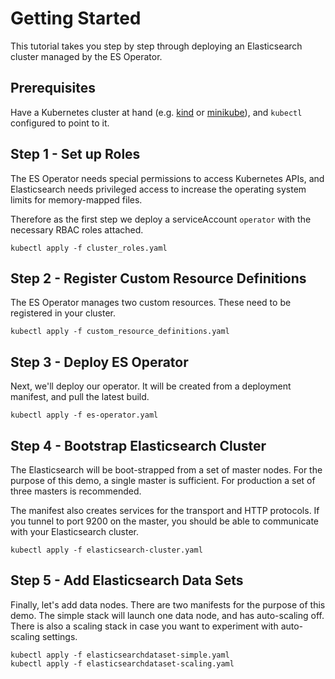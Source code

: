 # Getting Started

This tutorial takes you step by step through deploying an Elasticsearch cluster managed by the ES Operator.

## Prerequisites

Have a Kubernetes cluster at hand (e.g. [kind](https://github.com/kubernetes-sigs/kind) or [minikube](https://github.com/kubernetes/minikube/)), and `kubectl` configured to point to it.

## Step 1 - Set up Roles

The ES Operator needs special permissions to access Kubernetes APIs, and Elasticsearch needs privileged access to increase the operating system limits for memory-mapped files.

Therefore as the first step we deploy a serviceAccount `operator` with the necessary RBAC roles attached.

```
kubectl apply -f cluster_roles.yaml
```

## Step 2 - Register Custom Resource Definitions

The ES Operator manages two custom resources. These need to be registered in your cluster.

```
kubectl apply -f custom_resource_definitions.yaml
```


## Step 3 - Deploy ES Operator

Next, we'll deploy our operator. It will be created from a deployment manifest, and pull the latest build.

```
kubectl apply -f es-operator.yaml
```

## Step 4 - Bootstrap Elasticsearch Cluster

The Elasticsearch will be boot-strapped from a set of master nodes. For the purpose of this demo, a single master is sufficient. For production a set of three masters is recommended.

The manifest also creates services for the transport and HTTP protocols. If you tunnel to port 9200 on the master, you should be able to communicate with your Elasticsearch cluster.

```
kubectl apply -f elasticsearch-cluster.yaml
```

## Step 5 - Add Elasticsearch Data Sets

Finally, let's add data nodes. There are two manifests for the purpose of this demo. The simple stack will launch one data node, and has auto-scaling off. There is also a scaling stack in case you want to experiment with auto-scaling settings.

```
kubectl apply -f elasticsearchdataset-simple.yaml
kubectl apply -f elasticsearchdataset-scaling.yaml
```

